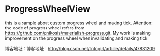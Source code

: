 # ProgressWheelView
this is a sample about custom progress wheel and making tick. Attention: the code of progress wheel refers from https://github.com/pnikosis/materialish-progress.git. My work is making improvement on the progress wheel when invalidating and making tick

博客地址：博客地址：http://blog.csdn.net/lintcgirl/article/details/47831209
